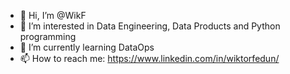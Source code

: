 - 👋 Hi, I’m @WikF
- 👀 I’m interested in Data Engineering, Data Products and Python programming
- 🌱 I’m currently learning DataOps
- 📫 How to reach me: https://www.linkedin.com/in/wiktorfedun/

<!---
WikF/WikF is a ✨ special ✨ repository because its `README.md` (this file) appears on your GitHub profile.
You can click the Preview link to take a look at your changes.
--->
